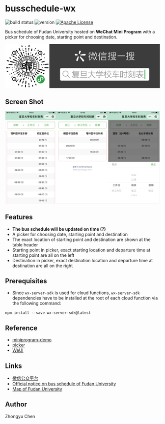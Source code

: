 # busschedule-wx

![build status](https://img.shields.io/badge/build-passing-66c2a5.svg)
![version](https://img.shields.io/badge/version-1.0.1-fc8d62.svg)
[![Apache License](https://img.shields.io/badge/license-Apache2.0-8da0cb.svg)](http://www.apache.org/licenses/)

Bus schedule of Fudan University hosted on __WeChat Mini Program__ 
with a picker for choosing date, starting point and destination.

![ercode](data/ercode.png)

## Screen Shot

![screen shot](data/screenshot.jpg)

## Features

* __The bus schedule will be updated on time (?)__
* A picker for choosing date, starting point and destination
* The exact location of starting point and destination are shown at the table header
* Starting point in picker, exact starting location and departure time at starting point are all on the left
* Destination in picker, exact destination location and departure time at destination are all on the right

## Prerequisites

* Since `wx-server-sdk` is used for cloud functions, 
`wx-server-sdk` dependencies have to be installed at the root of each cloud function via the following command:
```commandline
npm install --save wx-server-sdk@latest
```

## Reference

* [miniprogram-demo](https://github.com/wechat-miniprogram/miniprogram-demo)
* [picker](https://developers.weixin.qq.com/miniprogram/dev/component/picker.html)
* [WeUI](https://github.com/Tencent/weui)

## Links

* [微信公众平台](https://mp.weixin.qq.com/)
* [Official notice on bus schedule of Fudan University](http://www.xyfw.fudan.edu.cn/p2049c1954/list.htm)
* [Map of Fudan University](http://map.fudan.edu.cn)

## Author

Zhongyu Chen

